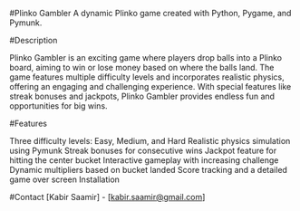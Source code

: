 #Plinko Gambler A dynamic Plinko game created with Python, Pygame, and Pymunk.

#Description

Plinko Gambler is an exciting game where players drop balls into a Plinko board, aiming to win or lose money based on where the balls land. The game features multiple difficulty levels and incorporates realistic physics, offering an engaging and challenging experience. With special features like streak bonuses and jackpots, Plinko Gambler provides endless fun and opportunities for big wins.

#Features

Three difficulty levels: Easy, Medium, and Hard
Realistic physics simulation using Pymunk
Streak bonuses for consecutive wins
Jackpot feature for hitting the center bucket
Interactive gameplay with increasing challenge
Dynamic multipliers based on bucket landed
Score tracking and a detailed game over screen
Installation

#Contact
[Kabir Saamir] - [kabir.saamir@gmail.com]

